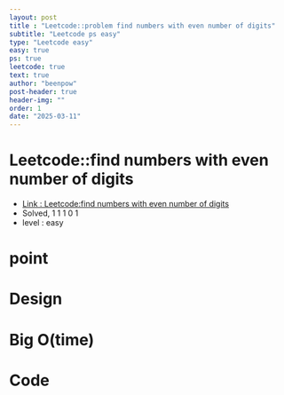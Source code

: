 ```yaml
---
layout: post
title : "Leetcode::problem find numbers with even number of digits"
subtitle: "Leetcode ps easy"
type: "Leetcode easy"
easy: true
ps: true
leetcode: true
text: true
author: "beenpow"
post-header: true
header-img: ""
order: 1
date: "2025-03-11"
---
```


# Leetcode::find numbers with even number of digits
- [Link : Leetcode:find numbers with even number of digits]()
- Solved, 1 1 1 0 1
- level : easy
# point

# Design


# Big O(time)

# Code

```cpp

```